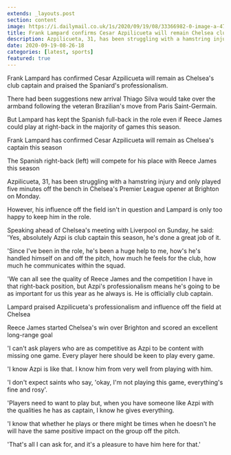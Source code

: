 ```yaml
---
extends: _layouts.post
section: content
image: https://i.dailymail.co.uk/1s/2020/09/19/08/33366982-0-image-a-47_1600499859206.jpg 
title: Frank Lampard confirms Cesar Azpilicueta will remain Chelsea club captain this season 
description: Azpilicueta, 31, has been struggling with a hamstring injury and only played five minutes off the bench in Chelseas Premier League opener at Brighton on Monday. 
date: 2020-09-19-08-26-18 
categories: [latest, sports] 
featured: true 
--- 
```

Frank Lampard has confirmed Cesar Azpilicueta will remain as Chelsea's club captain and praised the Spaniard's professionalism.

There had been suggestions new arrival Thiago Silva would take over the armband following the veteran Brazilian's move from Paris Saint-Germain.

But Lampard has kept the Spanish full-back in the role even if Reece James could play at right-back in the majority of games this season.

Frank Lampard has confirmed Cesar Azpilicueta will remain as Chelsea's captain this season

The Spanish right-back (left) will compete for his place with Reece James this season

Azpilicueta, 31, has been struggling with a hamstring injury and only played five minutes off the bench in Chelsea's Premier League opener at Brighton on Monday.

However, his influence off the field isn't in question and Lampard is only too happy to keep him in the role.

Speaking ahead of Chelsea's meeting with Liverpool on Sunday, he said: 'Yes, absolutely Azpi is club captain this season, he's done a great job of it.

'Since I've been in the role, he's been a huge help to me, how's he's handled himself on and off the pitch, how much he feels for the club, how much he communicates within the squad.

'We can all see the quality of Reece James and the competition I have in that right-back position, but Azpi's professionalism means he's going to be as important for us this year as he always is. He is officially club captain.

Lampard praised Azpilicueta's professionalism and influence off the field at Chelsea

Reece James started Chelsea's win over Brighton and scored an excellent long-range goal

'I can't ask players who are as competitive as Azpi to be content with missing one game. Every player here should be keen to play every game.

'I know Azpi is like that. I know him from very well from playing with him.

'I don't expect saints who say, 'okay, I'm not playing this game, everything's fine and rosy'.

'Players need to want to play but, when you have someone like Azpi with the qualities he has as captain, I know he gives everything.

'I know that whether he plays or there might be times when he doesn't he will have the same positive impact on the group off the pitch.

'That's all I can ask for, and it's a pleasure to have him here for that.'

